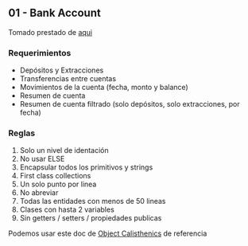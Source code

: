 ## 01 - Bank Account

Tomado prestado de [aqui](https://github.com/sandromancuso/Bank-kata)

### Requerimientos

- Depósitos y Extracciones
- Transferencias entre cuentas
- Movimientos de la cuenta (fecha, monto y balance)
- Resumen de cuenta
- Resumen de cuenta filtrado (solo depósitos, solo extracciones, por fecha)

### Reglas

1. Solo un nivel de identación
2. No usar ELSE
3. Encapsular todos los primitivos y strings
4. First class collections
5. Un solo punto por linea
6. No abreviar
7. Todas las entidades con menos de 50 lineas
8. Clases con hasta 2 variables
9. Sin getters / setters / propiedades publicas

Podemos usar este doc de [Object Calisthenics](http://www.cs.helsinki.fi/u/luontola/tdd-2009/ext/ObjectCalisthenics.pdf) de referencia
